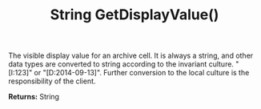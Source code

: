 ﻿---
uid: crmscript_ref_NSArchiveColumnData_GetDisplayValue
title: String GetDisplayValue()
intellisense: NSArchiveColumnData.GetDisplayValue
keywords: NSArchiveColumnData, GetDisplayValue
so.topic: reference
---

The visible display value for an archive cell. It is always a string, and other data types are converted to string according to the invariant culture. "[I:123]" or "[D:2014-09-13]". Further conversion to the local culture is the responsibility of the client.

**Returns:** String


